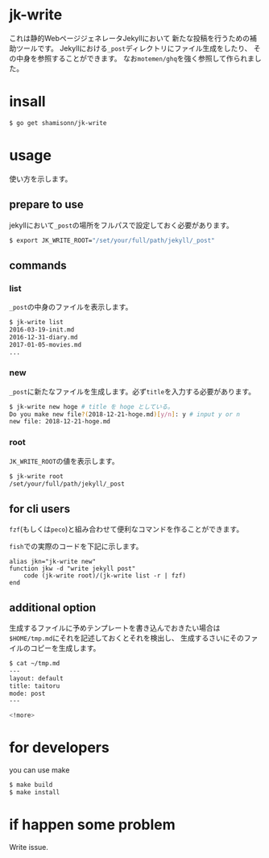 # jk-write

これは静的WebページジェネレータJekyllにおいて
新たな投稿を行うための補助ツールです。
Jekyllにおける`_post`ディレクトリにファイル生成をしたり、
その中身を参照することができます。
なお`motemen/ghq`を強く参照して作られました。

# insall

```sh
$ go get shamisonn/jk-write
```

# usage

使い方を示します。

## prepare to use

jekyllにおいて`_post`の場所をフルパスで設定しておく必要があります。
```sh
$ export JK_WRITE_ROOT="/set/your/full/path/jekyll/_post"
```

## commands

### list
`_post`の中身のファイルを表示します。

```sh
$ jk-write list
2016-03-19-init.md
2016-12-31-diary.md
2017-01-05-movies.md
...
```

### new
`_post`に新たなファイルを生成します。必ず`title`を入力する必要があります。
```sh
$ jk-write new hoge # title を hoge としている。
Do you make new file?(2018-12-21-hoge.md)[y/n]: y # input y or n
new file: 2018-12-21-hoge.md
```

### root
`JK_WRITE_ROOT`の値を表示します。
```sh
$ jk-write root
/set/your/full/path/jekyll/_post
```

## for cli users

`fzf`(もしくは`peco`)と組み合わせて便利なコマンドを作ることができます。

`fish`での実際のコードを下記に示します。
```fish
alias jkn="jk-write new"
function jkw -d "write jekyll post"
	code (jk-write root)/(jk-write list -r | fzf)
end
```

## additional option
生成するファイルに予めテンプレートを書き込んでおきたい場合は
`$HOME/tmp.md`にそれを記述しておくとそれを検出し、
生成するさいにそのファイルのコピーを生成します。

```sh
$ cat ~/tmp.md
---
layout: default
title: taitoru
mode: post
---

<!more>
```


# for developers

you can use make
```sh
$ make build
$ make install
```

# if happen some problem

Write issue.
